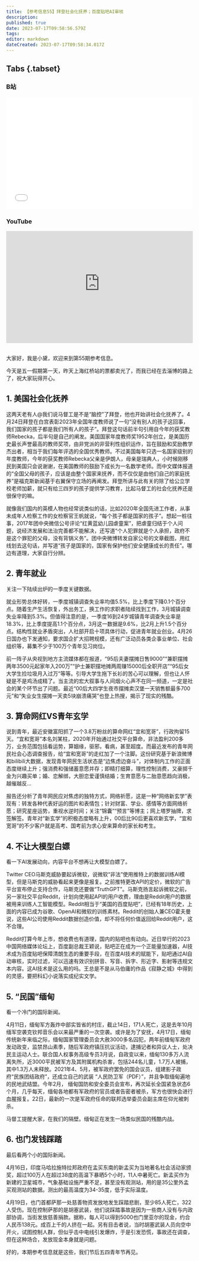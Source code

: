 ```yaml
---
title: 【参考信息55】拜登社会化抚养；百度贴吧AI审核
description: 
published: true
date: 2023-07-17T09:58:56.579Z
tags: 
editor: markdown
dateCreated: 2023-07-17T09:58:34.017Z
---
```


## Tabs {.tabset}
### B站
<div style="position: relative; padding: 30% 45%;">
<iframe style="position: absolute; width: 100%; height: 100%; left: 0; top: 0;" src="//player.bilibili.com/player.html?&bvid=BV1f14y1o7Rr&page=1&as_wide=1&high_quality=1&danmaku=1&autoplay=0" scrolling="no" border="0" frameborder="no" framespacing="0" allowfullscreen="true"></iframe>
</div>

### YouTube
<div style="position: relative; padding: 30% 45%;">
<iframe style="position: absolute; top: 0; left: 0; width: 100%; height: 100%;" src="https://www.youtube-nocookie.com/embed/YouTubeVID" title="YouTube video player" frameborder="0" allow="accelerometer; autoplay; clipboard-write; encrypted-media; gyroscope; picture-in-picture" allowfullscreen></iframe>
</div>

## 

大家好，我是小黛，欢迎来到第55期参考信息。

今天是五一假期第一天，昨天上海红桥站的票都卖光了，而我已经在去淄博的路上了，祝大家玩得开心。

## 1. 美国社会化抚养

这两天老有人@我们说马督工是不是“脑控”了拜登，他也开始讲社会化抚养了。4月24日拜登在白宫表彰2023年全国年度教师说了一句“没有别人的孩子这回事，我们国家的孩子都是我们所有人的孩子”。拜登这句话前半句引用自今年的获奖教师Rebecka，后半句是自己的阐发。美国国家年度教师奖1952年创立，是美国历史最长声誉最高的教师奖项，由非党派的非营利性组织运作，旨在鼓励和奖励教学杰出者，相当于我们每年评选的全国优秀教师。不过美国每年只选一名国家级别的年度教师，今年的获奖教师Rebecka父亲是伊朗人，母亲是瑞典人，小时候刚移民到美国只会说谢谢，在美国教师的鼓励下成长为一名数学老师。而中文媒体报道的“全国父母的孩子，应该是由整个国家来抚养，而不仅仅是由他们自己的家庭抚养”是福克斯新闻基于右翼保守立场的再阐发。拜登所讲与此有关的除了给公立学校老师加薪，就只有给三四岁的孩子提供学习教育，比起马督工的社会化抚养还是很保守的嘛。

就像我们国内的英模人物也经常说类似的话，比如2020年全国先进工作者，从事未成年人检察工作的女检察官王帆就说，“每个孩子都是国家的孩子”。想起一桩往事，2017年团中央微信公号评论“红黄蓝幼儿园虐童案”，把虐童归结于个人问题，说经济发展和法治完善都不能解决，还写道“个人犯罪就是个人承担，政府不是这个罪犯的父母，没有背锅义务”。团中央微博转发自家公号的文章截图，用红线划去这句话，并写道“孩子是国家的，国家有保护他们安全健康成长的责任”。哪边有道理，大家自行分辨。

## 2. 青年就业

关注一下陆续出炉的一季度关键数据。

就业形势总体好转，一季度城镇调查失业率均值5.5%，比上季度下降0.1个百分点。随着生产生活恢复，外出务工，换工作的求职者陆续找到工作，3月城镇调查失业率降到5.3%。但值得注意的是，一季度16到24岁城镇青年调查失业率是18.3%，比上季度提高1.1个百分点，3月这一数据是9.6%，比2月上升1.5个百分点。结构性就业矛盾突出，人社部开启十项具体行动，促进青年就业创业。4月26日国办也下发通知，要求国企扩大招聘规模，还有广泛动员各类企事业单位、社会组织等，募集不少于100万个青年见习岗位。

前一阵子从央视到地方主流媒体都在报道，“95后夫妻摆摊日售9000”“兼职摆摊两年3500元起家年入200万”“护士兼职摆地摊两周赚15000后全职开店”“95后女大学生捡垃圾月入过万”等等。引导大学生拖下长衫的苦心可以理解，但也让人怀疑是不是鸡汤成精了。当主流的宏大叙事与人间烟火心声不在同一频道，一定是社会的某个环节出了问题。最近“00后大四学生夜市摆摊卖汉堡一天销售额最多700元”和“失业女生摆摊一天卖5块崩溃痛哭”也登上热搜，揭示了现实的残酷。

## 3. 算命网红VS青年玄学

说到青年，最近安徽富阳抓了一个3.8万粉丝的算命网红“宜和宽哥”，行政拘留15天。“宜和宽哥”本名刘某柱，2020年开始通过社交平台算命，非法盈利200多万，业务范围包括看运势，算姻缘，驱邪，看病，甚至超度。而最近发布的青年网民社会心态调查报告，给“宜和宽哥”的走红加了一个注脚。这份研究基于新浪微博和bilibili大数据，发现青年网民生活状态是“边焦虑边奋斗”，对体制内工作的正面态度继续上升；强消费和强储蓄意愿并存；即精打细算，理性控制消费，又豪掷千金为兴趣买单；婚、恋解绑，大胆恋爱谨慎结婚；生育意愿与二胎意愿趋向消极，越催越反...

报告还分析了青年网民应对焦虑的独特方式，网络祈愿，这是一种“网络新玄学”表现有：转发各种代表好运的图片和表情包；针对财富、学业、感情等方面网络祈愿；研究星座运势，重视水逆时间；关注“锦囊”“预言”等博主；网上塔罗抽牌，求签解签。青年对“新玄学”的积极态度略有上升，00后比90后更喜欢新玄学，“宜和宽哥”的不少客户就是高考、国考前为求心安来算命的家长和考生。

## 4. 不让大模型白嫖

看一下AI发展动向，内容平台不想再让大模型白嫖了。

Twitter CEO马斯克威胁要起诉微软，说微软“非法”使用推特上的数据训练AI模型，但是马斯克的威胁看起来更像是报复。之前推特更改API的定价，微软的广告平台宣布停止支持合作，马斯克还要做“TruthGPT”。马斯克扬言起诉微软之前，另一家社交平台Reddit，计划向使用起API的用户收费，理由是Reddit用户的数据被用来训练人工智能模型。Reddit相当于“美国的百度贴吧”，已经有18年历史，上面的内容已成为谷歌、OpenAI和微软的训练素材。Reddit的创始人兼CEO霍夫曼说，这些AI公司使用Reddit数据创造价值，却不将任何价值返回给Reddit用户，这不合理。

Reddit打算今年上市，想收费也有道理，国内的贴吧也有动向。近日举行的2023中国网络媒体论坛上，百度副总裁王颖说，贴吧正在成为一个正能量加速器，AI技术成为百度贴吧保障清朗生态的重要手段，在百度AI技术的赋能下，贴吧通过AI自动审核，实时过滤，可以迅速有效识别拼音、写音、拆字、形近字、影射等违规文本内容。这AI技术是这么用的吗。王总是不是从马伯庸的作品《寂静之城》中得到的灵感，要把科幻小说落实成纪实文学。

## 5. “民国”缅甸

看一个冷门的国际新闻。

4月11日，缅甸军方轰炸中部实皆省的村庄，截止14日，171人死亡，这是去年10月缅军空袭克钦邦音乐会以来最严重的一次空袭。或许是为了安抚，4月17日，缅甸传统新年来临之际，缅甸国家管理委员会大赦3000多名囚犯，两年前缅甸军政府发动政变，监禁昂山素季，随后军政府镇压抗议活动，逮捕记者和异议人士，处决民主运动人士。联合国人权事务高级专员3月说，自政变以来，缅甸130多万人流离失所，近3000平民被军方及其附属机构杀害，包括244名儿童，1.7万人被捕，其中1.3万人未释放。2021年4、5月，被军政府罢免的国会议员，组建影子政府“民族团结政府”，还成立自己的武装 “人民防卫军（PDF）”，并且争取缅甸遍地的民地武结盟。今年2月， 缅甸国防和安全委员会宣布，再次延长全国紧急状态6个月，几乎每天，缅甸各地都有军政府的官员或者告密者被杀，军方也很快会进行血腥报复。22日，最新的一次是军政府任命的联邦选举委员会副主席在仰光被刺杀。

马督工提醒大家，在我们的隔壁。缅甸正在发生一场类似民国的残酷内战。

## 6. 也门发钱踩踏

最后看两个小的国际新闻。

4月16日，印度马哈拉施特拉邦政府在孟买东南的新孟买为当地著名社会活动家颁奖，超过100万人在超过38度的高温下暴晒5个小时，11人中暑死亡。新孟买作为新建的卫星城市，气象基础设施严重不足，甚至没有观测站，用的是35公里外孟买观测站的数据。测出的最高温度为34-35度，低于实际温度。

4月19日，也门首都萨那一处慈善物资发放地发生踩踏悲剧，至少85人死亡，322人受伤。现在控制萨那的是胡塞武装，他们说踩踏事故是因为一些商人没有与内政部协调，当街发放慈善捐款。据称，每人可以得到5000也门里亚尔的现金，约合人民币138元。成百上千的人挤在一起。另有目击者说，当时胡塞武装人员向空中开火，试图控制人群，但似乎击中电线引发爆炸，于是引发恐慌，事故还在调查，但在这种场合，发放现金本身就是问题。

好的，本期参考信息就是这些，我们节后五四青年节再见。

